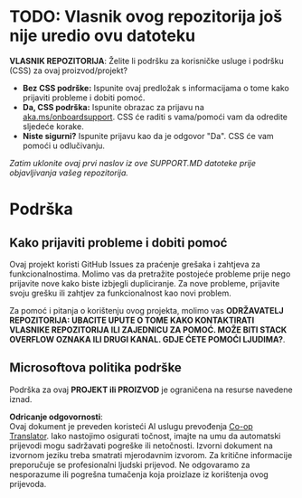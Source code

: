 <!--
CO_OP_TRANSLATOR_METADATA:
{
  "original_hash": "b7244261ee19497082edf33bcce64717",
  "translation_date": "2025-05-17T05:52:10+00:00",
  "source_file": "SUPPORT.md",
  "language_code": "hr"
}
-->
# TODO: Vlasnik ovog repozitorija još nije uredio ovu datoteku

**VLASNIK REPOZITORIJA**: Želite li podršku za korisničke usluge i podršku (CSS) za ovaj proizvod/projekt?

- **Bez CSS podrške:** Ispunite ovaj predložak s informacijama o tome kako prijaviti probleme i dobiti pomoć.
- **Da, CSS podrška:** Ispunite obrazac za prijavu na [aka.ms/onboardsupport](https://aka.ms/onboardsupport). CSS će raditi s vama/pomoći vam da odredite sljedeće korake.
- **Niste sigurni?** Ispunite prijavu kao da je odgovor "Da". CSS će vam pomoći u odlučivanju.

*Zatim uklonite ovaj prvi naslov iz ove SUPPORT.MD datoteke prije objavljivanja vašeg repozitorija.*

# Podrška

## Kako prijaviti probleme i dobiti pomoć

Ovaj projekt koristi GitHub Issues za praćenje grešaka i zahtjeva za funkcionalnostima. Molimo vas da pretražite postojeće probleme prije nego prijavite nove kako biste izbjegli dupliciranje. Za nove probleme, prijavite svoju grešku ili zahtjev za funkcionalnost kao novi problem.

Za pomoć i pitanja o korištenju ovog projekta, molimo vas **ODRŽAVATELJ REPOZITORIJA: UBACITE UPUTE O TOME KAKO KONTAKTIRATI VLASNIKE REPOZITORIJA ILI ZAJEDNICU ZA POMOĆ. MOŽE BITI STACK OVERFLOW OZNAKA ILI DRUGI KANAL. GDJE ĆETE POMOĆI LJUDIMA?**.

## Microsoftova politika podrške

Podrška za ovaj **PROJEKT ili PROIZVOD** je ograničena na resurse navedene iznad.

**Odricanje odgovornosti**:  
Ovaj dokument je preveden koristeći AI uslugu prevođenja [Co-op Translator](https://github.com/Azure/co-op-translator). Iako nastojimo osigurati točnost, imajte na umu da automatski prijevodi mogu sadržavati pogreške ili netočnosti. Izvorni dokument na izvornom jeziku treba smatrati mjerodavnim izvorom. Za kritične informacije preporučuje se profesionalni ljudski prijevod. Ne odgovaramo za nesporazume ili pogrešna tumačenja koja proizlaze iz korištenja ovog prijevoda.